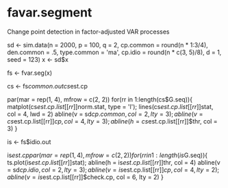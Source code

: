 # favar.segment
Change point detection in factor-adjusted VAR processes

sd <- sim.data(n = 2000, p = 100, q = 2, 
  cp.common = round(n * 1:3/4), den.common = .5, type.common = 'ma', 
  cp.idio = round(n * c(3, 5)/8), d = 1, seed = 123)
x <- sd$x

fs <- fvar.seg(x)

cs <- fs$common.out
cs$est.cp

par(mar = rep(1, 4), mfrow = c(2, 2))
for(rr in 1:length(cs$G.seq)){
  matplot(cs$est.cp.list[[rr]]$norm.stat, type = 'l'); lines(cs$est.cp.list[[rr]]$stat, col = 4, lwd = 2)
  abline(v = sd$cp.common, col = 2, lty = 3); abline(v = cs$est.cp.list[[rr]]$cp, col = 4, lty = 3); abline(h = cs$est.cp.list[[rr]]$thr, col = 3)
}

is <- fs$idio.out

is$est.cp  
par(mar = rep(1, 4), mfrow = c(2, 2))
for(rr in 1:length(is$G.seq)){
  ts.plot(is$est.cp.list[[rr]]$stat); abline(h = is$est.cp.list[[rr]]$thr, col = 4)
  abline(v = sd$cp.idio, col = 2, lty = 3); abline(v = is$est.cp.list[[rr]]$cp, col = 4, lty = 2); abline(v = is$est.cp.list[[rr]]$check.cp, col = 6, lty = 2)
}


